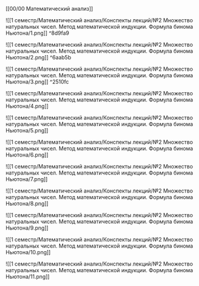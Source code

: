 [[00/00 Математический анализ]]

![[1 семестр/Математический анализ/Конспекты лекций/№2 Множество натуральных чисел. Метод математической индукции. Формула бинома Ньютона/1.png]] ^8d9fa9

![[1 семестр/Математический анализ/Конспекты лекций/№2 Множество натуральных чисел. Метод математической индукции. Формула бинома Ньютона/2.png]] ^6aab5b

![[1 семестр/Математический анализ/Конспекты лекций/№2 Множество натуральных чисел. Метод математической индукции. Формула бинома Ньютона/3.png]] ^2510fc

![[1 семестр/Математический анализ/Конспекты лекций/№2 Множество натуральных чисел. Метод математической индукции. Формула бинома Ньютона/4.png]]

![[1 семестр/Математический анализ/Конспекты лекций/№2 Множество натуральных чисел. Метод математической индукции. Формула бинома Ньютона/5.png]]

![[1 семестр/Математический анализ/Конспекты лекций/№2 Множество натуральных чисел. Метод математической индукции. Формула бинома Ньютона/6.png]]

![[1 семестр/Математический анализ/Конспекты лекций/№2 Множество натуральных чисел. Метод математической индукции. Формула бинома Ньютона/7.png]]

![[1 семестр/Математический анализ/Конспекты лекций/№2 Множество натуральных чисел. Метод математической индукции. Формула бинома Ньютона/8.png]]

![[1 семестр/Математический анализ/Конспекты лекций/№2 Множество натуральных чисел. Метод математической индукции. Формула бинома Ньютона/9.png]]

![[1 семестр/Математический анализ/Конспекты лекций/№2 Множество натуральных чисел. Метод математической индукции. Формула бинома Ньютона/10.png]]

![[1 семестр/Математический анализ/Конспекты лекций/№2 Множество натуральных чисел. Метод математической индукции. Формула бинома Ньютона/11.png]]